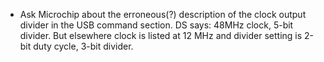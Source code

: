 - Ask Microchip about the erroneous(?) description of the clock output divider in
    the USB command section. DS says: 48MHz clock, 5-bit divider. But elsewhere clock
    is listed at 12 MHz and divider setting is 2-bit duty cycle, 3-bit divider.
